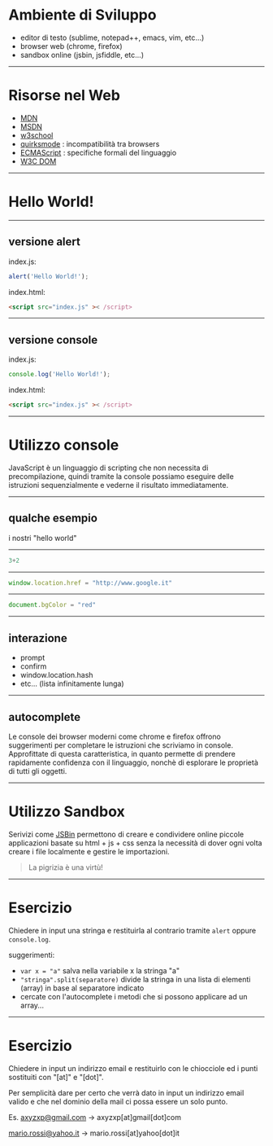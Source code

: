 Ambiente di Sviluppo
====================
- editor di testo (sublime, notepad++, emacs, vim, etc...)
- browser web (chrome, firefox)
- sandbox online (jsbin, jsfiddle, etc...)


---


Risorse nel Web
===============
- [MDN](https://developer.mozilla.org/it/)
- [MSDN](http://msdn.microsoft.com/it-it/default.aspx)
- [w3school](http://www.w3schools.com/)
- [quirksmode](http://www.quirksmode.org/) : incompatibilità tra browsers
- [ECMAScript](http://www.ecma-international.org/publications/standards/Ecma-262.htm) : specifiche formali del linguaggio
- [W3C DOM](http://www.w3.org/DOM/DOMTR)


---


Hello World!
============


----


versione alert
--------------
index.js:
```javascript
alert('Hello World!');
```

index.html:
```HTML
<script src="index.js" >< /script>
```


----


versione console
----------------
index.js:
```javascript
console.log('Hello World!');
```

index.html:
```HTML
<script src="index.js" >< /script>
```


---


Utilizzo console
================
JavaScript è un linguaggio di scripting che non necessita di precompilazione,
quindi tramite la console possiamo eseguire delle istruzioni sequenzialmente
e vederne il risultato immediatamente.


----


qualche esempio
---------------
i nostri "hello world"
***
```Javascript
3+2
```
***
```javascript
window.location.href = "http://www.google.it"
```
***
```javascript
document.bgColor = "red"
```


----


interazione
-----------
- prompt
- confirm
- window.location.hash
- etc... (lista infinitamente lunga)

----


autocomplete
------------
Le console dei browser moderni come chrome e firefox offrono suggerimenti
per completare le istruzioni che scriviamo in console.
Approfittate di questa caratteristica, in quanto permette di prendere
rapidamente confidenza con il linguaggio, nonchè di esplorare le proprietà
di tutti gli oggetti.


---


Utilizzo Sandbox
================
Serivizi come [JSBin](http://jsbin.com) permettono di creare e condividere
online piccole applicazioni basate su html + js + css senza la necessità
di dover ogni volta creare i file localmente e gestire le importazioni.

> La pigrizia è una virtù!


---


Esercizio
=========
Chiedere in input una stringa e restituirla al contrario tramite `alert`
oppure `console.log`.

suggerimenti:

- `var x = "a"` salva nella variabile x la stringa "a"
- `"stringa".split(separatore)` divide la stringa in una lista di elementi
  (array) in base al separatore indicato
- cercate con l'autocomplete i metodi che si possono applicare ad un array...


----


Esercizio
=========
Chiedere in input un indirizzo email e restituirlo con le chiocciole ed i punti
sostituiti con "[at]" e "[dot]".

Per semplicità dare per certo che verrà dato in input un indirizzo email valido
e che nel dominio della mail ci possa essere un solo punto.

Es. axyzxp@gmail.com -> axyzxp[at]gmail[dot]com

mario.rossi@yahoo.it -> mario.rossi[at]yahoo[dot]it
